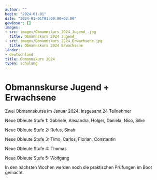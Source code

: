 ```yaml
---
author: ""
begin: "2024-01-01"
date: "2024-01-01T01:00:00+02:00"
gewässer: []
images:
- src: images/Obmannskurs_2024_Jugend_.jpg
  title: Obmannskurs 2024 Jugend_
- src: images/Obmannskurs_2024_Erwachsene.jpg
  title: Obmannskurs 2024 Erwachsene
länder:
- deutschland
title: Obmannskurs 2024
typen: schulung
---
```



# Obmannskurse Jugend + Erwachsene


Zwei Obmannskurse im Januar 2024. Insgesamt 24 Teilnehmer

Neue Obleute Stufe 1: Gabriele, Alexandra, Holger, Daniela, Nico, Silke

Neue Obleute Stufe 2: Rufus, Sinah

Neue Obleute Stufe 3: Timo, Carlos, Florian, Constantin

Neue Obleute Stufe 4: Thomas

Neue Obleute Stufe 5: Wolfgang

In den nächsten Wochen werden noch die praktischen Prüfungen im Boot gemacht.
